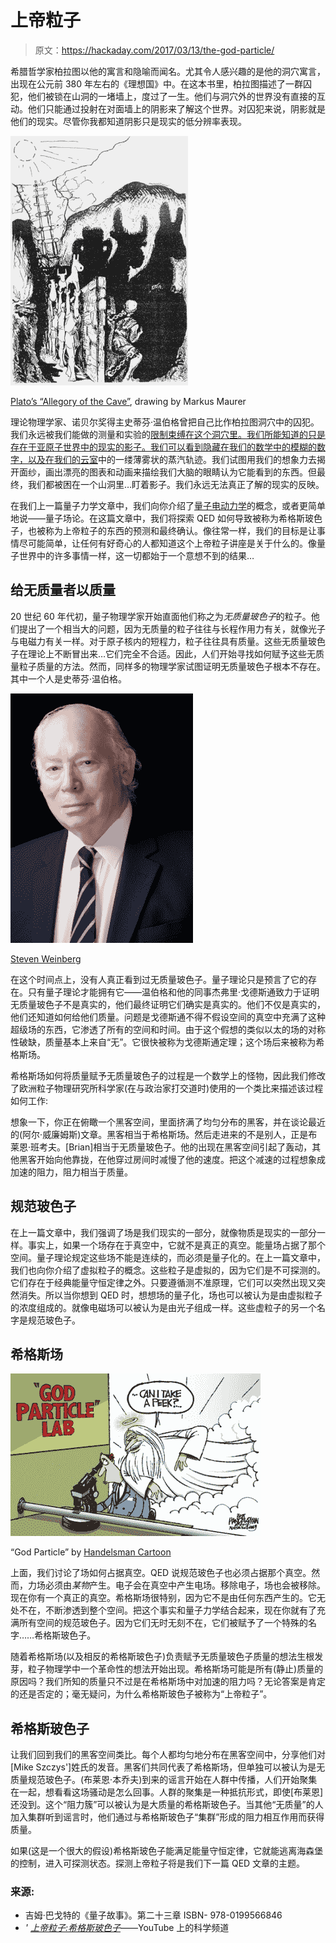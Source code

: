 # 上帝粒子

> 原文：<https://hackaday.com/2017/03/13/the-god-particle/>

希腊哲学家柏拉图以他的寓言和隐喻而闻名。尤其令人感兴趣的是他的洞穴寓言，出现在公元前 380 年左右的《理想国》中。在这本书里，柏拉图描述了一群囚犯，他们被锁在山洞的一堵墙上，度过了一生。他们与洞穴外的世界没有直接的互动。他们只能通过投射在对面墙上的阴影来了解这个世界。对囚犯来说，阴影就是他们的现实。尽管你我都知道阴影只是现实的低分辨率表现。

![standard_01](img/18482aa1678fe095bb921ec73df548e5.png)

[Plato’s “Allegory of the Cave”](https://en.wikipedia.org/wiki/Allegory_of_the_Cave#/media/File:Plato_-_Allegory_of_the_Cave.png), drawing by Markus Maurer

理论物理学家、诺贝尔奖得主史蒂芬·温伯格曾把自己比作柏拉图洞穴中的囚犯。我们永远被我们能做的测量和实验的[限制束缚在这个洞穴里。我们所能知道的只是存在于亚原子世界中的现实的影子。我们可以看到隐藏在我们的数学中的模糊的数字，以及在我们的](http://hackaday.com/2016/07/18/uncertainty-the-key-to-quantum-wierdness/)[云室](http://hackaday.com/2016/06/11/open-source-cloud-chamber/)中的一缕薄雾状的蒸汽轨迹。我们试图用我们的想象力去揭开面纱，画出漂亮的图表和动画来描绘我们大脑的眼睛认为它能看到的东西。但最终，我们都被困在一个山洞里…盯着影子。我们永远无法真正了解的现实的反映。

在我们上一篇量子力学文章中，我们向你介绍了[量子电动力学](http://hackaday.com/2017/01/24/the-birth-of-quantum-electrodynamics/)的概念，或者更简单地说——量子场论。在这篇文章中，我们将探索 QED 如何导致被称为希格斯玻色子，也被称为上帝粒子的东西的预测和最终确认。像往常一样，我们的目标是让事情尽可能简单，让任何有好奇心的人都知道这个上帝粒子讲座是关于什么的。像量子世界中的许多事情一样，这一切都始于一个意想不到的结果…

## 给无质量者以质量

20 世纪 60 年代初，量子物理学家开始直面他们称之为*无质量玻色子*的粒子。他们提出了一个相当大的问题，因为无质量的粒子往往与长程作用力有关，就像光子与电磁力有关一样。对于原子核内的短程力，粒子往往具有质量。这些无质量玻色子在理论上不断冒出来…它们完全不合适。因此，人们开始寻找如何赋予这些无质量粒子质量的方法。然而，同样多的物理学家试图证明无质量玻色子根本不存在。其中一个人是史蒂芬·温伯格。

![standard_02](img/29077a5cf194b14bf554982f9eb5f754.png)

[Steven Weinberg](https://web2.ph.utexas.edu/~weintech/weinberg.html)

在这个时间点上，没有人真正看到过无质量玻色子。量子理论只是预言了它的存在。只有量子理论才能拥有它——温伯格和他的同事杰弗里·戈德斯通致力于证明无质量玻色子不是真实的，他们最终证明它们确实是真实的。他们不仅是真实的，他们还知道如何给他们质量。问题是戈德斯通不得不假设空间的真空中充满了这种超级场的东西，它渗透了所有的空间和时间。由于这个假想的类似以太的场的对称性破缺，质量基本上来自“无”。它很快被称为戈德斯通定理；这个场后来被称为希格斯场。

希格斯场如何将质量赋予无质量玻色子的过程是一个数学上的怪物，因此我们修改了欧洲粒子物理研究所科学家(在与政治家打交道时)使用的一个类比来描述该过程如何工作:

想象一下，你正在俯瞰一个黑客空间，里面挤满了均匀分布的黑客，并在谈论最近的(阿尔·威廉姆斯)文章。黑客相当于希格斯场。然后走进来的不是别人，正是布莱恩·班考夫。[Brian]相当于无质量玻色子。他的出现在黑客空间引起了轰动，其他黑客开始向他靠拢，在他穿过房间时减慢了他的速度。把这个减速的过程想象成加速的阻力，阻力相当于质量。

## 规范玻色子

在上一篇文章中，我们强调了场是我们现实的一部分，就像物质是现实的一部分一样。事实上，如果一个场存在于真空中，它就不是真正的真空。能量场占据了那个空间。量子理论规定这些场不能是连续的，而必须是量子化的。在上一篇文章中，我们也向你介绍了虚拟粒子的概念。这些粒子是虚拟的，因为它们是不可探测的。它们存在于经典能量守恒定律之外。只要遵循测不准原理，它们可以突然出现又突然消失。所以当你想到 QED 时，想想场的量子化，场也可以被认为是由虚拟粒子的浓度组成的。就像电磁场可以被认为是由光子组成一样。这些虚粒子的另一个名字是规范玻色子。

## 希格斯场

![particle_01](img/80470d9aded0c17e73e97e7ea730f76c.png)

“God Particle” by [Handelsman Cartoon](http://www.newsday.com/opinion/handelsman-cartoon-the-god-particle-1.3822918)

上面，我们讨论了场如何占据真空。QED 说规范玻色子也必须占据那个真空。然而，力场必须由*某物*产生。电子会在真空中产生电场。移除电子，场也会被移除。现在你有一个真正的真空。希格斯场很特别，因为它不是由任何东西产生的。它无处不在，不断渗透到整个空间。把这个事实和量子力学结合起来，现在你就有了充满所有空间的规范玻色子。因为它们无时无刻不在，它们被赋予了一个特殊的名字……希格斯玻色子。

随着希格斯场(以及相反的希格斯玻色子)负责赋予无质量玻色子质量的想法生根发芽，粒子物理学中一个革命性的想法开始出现。希格斯场可能是所有(静止)质量的原因吗？我们所知的质量只不过是在希格斯场中对加速的阻力吗？无论答案是肯定的还是否定的；毫无疑问，为什么希格斯玻色子被称为“上帝粒子”。

## 希格斯玻色子

让我们回到我们的黑客空间类比。每个人都均匀地分布在黑客空间中，分享他们对[Mike Szczys']姓氏的发音。黑客们共同代表了希格斯场，但单独可以被认为是无质量规范玻色子。(布莱恩·本乔夫)到来的谣言开始在人群中传播，人们开始聚集在一起，想看看这场骚动是怎么回事。人群的聚集是一种抵抗形式，即使[布莱恩]还没到。这个“阻力簇”可以被认为是大质量的希格斯玻色子。当其他“无质量”的人加入集群听到谣言时，他们通过与希格斯玻色子“集群”形成的阻力相互作用而获得质量。

如果(这是一个很大的假设)希格斯玻色子能满足能量守恒定律，它就能逃离海森堡的控制，进入可探测状态。探测上帝粒子将是我们下一篇 QED 文章的主题。

### **来源:**

*   吉姆·巴戈特的《量子故事》。第二十三章 ISBN- 978-0199566846
*   *' [上帝粒子:希格斯玻色子](https://www.youtube.com/watch?v=1_HrQVhgbeo)*——YouTube 上的科学频道